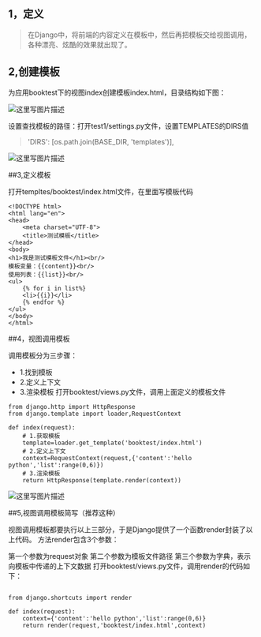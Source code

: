 ## 1，定义
> 在Django中，将前端的内容定义在模板中，然后再把模板交给视图调用，各种漂亮、炫酷的效果就出现了。

## 2,创建模板

为应用booktest下的视图index创建模板index.html，目录结构如下图：
 
 ![这里写图片描述](http://img.blog.csdn.net/20170626225843600?watermark/2/text/aHR0cDovL2Jsb2cuY3Nkbi5uZXQvdTAxNDc0NTE5NA==/font/5a6L5L2T/fontsize/400/fill/I0JBQkFCMA==/dissolve/70/gravity/SouthEast)

设置查找模板的路径：打开test1/settings.py文件，设置TEMPLATES的DIRS值

> 'DIRS': [os.path.join(BASE_DIR, 'templates')],

![这里写图片描述](http://img.blog.csdn.net/20170626230157884?watermark/2/text/aHR0cDovL2Jsb2cuY3Nkbi5uZXQvdTAxNDc0NTE5NA==/font/5a6L5L2T/fontsize/400/fill/I0JBQkFCMA==/dissolve/70/gravity/SouthEast)

##3,定义模板

打开templtes/booktest/index.html文件，在里面写模板代码

```
<!DOCTYPE html>
<html lang="en">
<head>
    <meta charset="UTF-8">
    <title>测试模板</title>
</head>
<body>
<h1>我是测试模板文件</h1><br/>
模板变量：{{content}}<br/>
使用列表：{{list}}<br/>
<ul>
    {% for i in list%}
    <li>{{i}}</li>
    {% endfor %}
</ul>
</body>
</html>
```

##4，视图调用模板

调用模板分为三步骤：

+ 1.找到模板
+ 2.定义上下文
+ 3.渲染模板
打开booktest/views.py文件，调用上面定义的模板文件


```
from django.http import HttpResponse
from django.template import loader,RequestContext

def index(request):
    # 1.获取模板
    template=loader.get_template('booktest/index.html')
    # 2.定义上下文
    context=RequestContext(request,{'content':'hello python','list':range(0,6)})
    # 3.渲染模板
    return HttpResponse(template.render(context))

```

![这里写图片描述](http://img.blog.csdn.net/20170627000600287?watermark/2/text/aHR0cDovL2Jsb2cuY3Nkbi5uZXQvdTAxNDc0NTE5NA==/font/5a6L5L2T/fontsize/400/fill/I0JBQkFCMA==/dissolve/70/gravity/SouthEast)


##5,视图调用模板简写（推荐这种）

视图调用模板都要执行以上三部分，于是Django提供了一个函数render封装了以上代码。 方法render包含3个参数：

第一个参数为request对象
第二个参数为模板文件路径
第三个参数为字典，表示向模板中传递的上下文数据
打开booktest/views.py文件，调用render的代码如下：

```

from django.shortcuts import render

def index(request):
    context={'content':'hello python','list':range(0,6)}
    return render(request,'booktest/index.html',context)
```



